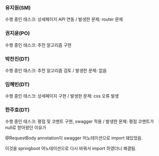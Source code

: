 ### 유지원(SM)
수행 중인 태스크: 상세페이지 API 연동 / 발생한 문제: router 문제
### 권지윤(PO)
수행 중인 태스크: 추천 알고리즘 구현
### 박찬진(DT)
수행 중인 태스크: 추천 알고리즘 검토 / 발생한 문제: 없음
### 임혜빈(DT)
수행 중인 태스크: 상세페이지 구현 / 발생한 문제: css 오류 발생
### 한주호(DT)
수행 중인 태스크: 평점 및 코멘트 구현, swagger 적용 / 발생한 문제: 평점 코멘트가 null로 받아왔던 이유가 

@RequestBody annotation이 swagger 어노테이션으로 import 돼있었음.

이것을 springboot 어노테이션으로 다시 바꿔서 import 하였더니 해결됨.

